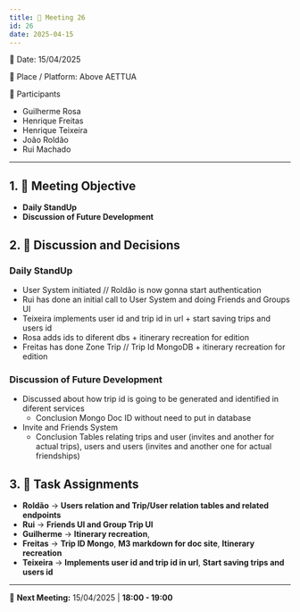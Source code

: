```yaml
---
title: 📝 Meeting 26
id: 26
date: 2025-04-15
---
```


📅 Date: 15/04/2025  

📍 Place / Platform: Above AETTUA  

👥 Participants  

- Guilherme Rosa  
- Henrique Freitas  
- Henrique Teixeira  
- João Roldão  
- Rui Machado  

---

## 1. 🎯 Meeting Objective  
- **Daily StandUp**
- **Discussion of Future Development**

## 2. 💬 Discussion and Decisions 
### Daily StandUp
- User System initiated // Roldão is now gonna start authentication
- Rui has done an initial call to User System and doing Friends and Groups UI 
- Teixeira implements user id and trip id in url + start saving trips and users id
- Rosa adds ids to diferent dbs + itinerary recreation for edition
- Freitas has done Zone Trip // Trip Id MongoDB + itinerary recreation for edition

### Discussion of Future Development
- Discussed about how trip id is going to be generated and identified in diferent services
    - Conclusion Mongo Doc ID without need to put in database
- Invite and Friends System
    - Conclusion Tables relating trips and user (invites and another for actual trips), users and users (invites and another one for actual friendships)

## 3. 📝 Task Assignments  
- **Roldão** → **Users relation and Trip/User relation tables and related endpoints**  
- **Rui** → **Friends UI and Group Trip UI**  
- **Guilherme** → **Itinerary recreation**,
- **Freitas** → **Trip ID Mongo**, **M3 markdown for doc site**, **Itinerary recreation** 
- **Teixeira** → **Implements user id and trip id in url**, **Start saving trips and users id**

---

📅 **Next Meeting:** 15/04/2025 | **18:00 - 19:00**  
